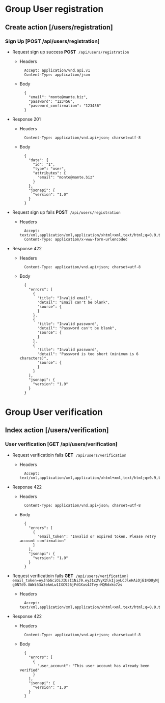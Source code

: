 

# Group User registration


## Create action [/users/registration]


### Sign Up [POST /api/users/registration]


+ Request sign up success
**POST**&nbsp;&nbsp;`/api/users/registration`

    + Headers

            Accept: application/vnd.api.v1
            Content-Type: application/json

    + Body

            {
              "email": "monte@mante.biz",
              "password": "123456",
              "password_confirmation": "123456"
            }

+ Response 201

    + Headers

            Content-Type: application/vnd.api+json; charset=utf-8

    + Body

            {
              "data": {
                "id": "1",
                "type": "user",
                "attributes": {
                  "email": "monte@mante.biz"
                }
              },
              "jsonapi": {
                "version": "1.0"
              }
            }

+ Request sign up fails
**POST**&nbsp;&nbsp;`/api/users/registration`

    + Headers

            Accept: text/xml,application/xml,application/xhtml+xml,text/html;q=0.9,text/plain;q=0.8,image/png,*/*;q=0.5
            Content-Type: application/x-www-form-urlencoded

+ Response 422

    + Headers

            Content-Type: application/vnd.api+json; charset=utf-8

    + Body

            {
              "errors": [
                {
                  "title": "Invalid email",
                  "detail": "Email can't be blank",
                  "source": {
                  }
                },
                {
                  "title": "Invalid password",
                  "detail": "Password can't be blank",
                  "source": {
                  }
                },
                {
                  "title": "Invalid password",
                  "detail": "Password is too short (minimum is 6 characters)",
                  "source": {
                  }
                }
              ],
              "jsonapi": {
                "version": "1.0"
              }
            }

# Group User verification


## Index action [/users/verification]


### User verification [GET /api/users/verification]


+ Request verificatioin fails
**GET**&nbsp;&nbsp;`/api/users/verification`

    + Headers

            Accept: text/xml,application/xml,application/xhtml+xml,text/html;q=0.9,text/plain;q=0.8,image/png,*/*;q=0.5

+ Response 422

    + Headers

            Content-Type: application/vnd.api+json; charset=utf-8

    + Body

            {
              "errors": [
                {
                  "email_token": "Invalid or expired token. Please retry account confirmation"
                }
              ],
              "jsonapi": {
                "version": "1.0"
              }
            }

+ Request verificatioin fails
**GET**&nbsp;&nbsp;`/api/users/verification?email_token=eyJhbGciOiJIUzI1NiJ9.eyJ1c2VyX2lkIjoyLCJleHAiOjE1NDUyMjg0NTd9.UWWi63a3eAmLw1IXC926jPdGXus4JTvy-MQRdxko7zs`

    + Headers

            Accept: text/xml,application/xml,application/xhtml+xml,text/html;q=0.9,text/plain;q=0.8,image/png,*/*;q=0.5

+ Response 422

    + Headers

            Content-Type: application/vnd.api+json; charset=utf-8

    + Body

            {
              "errors": [
                {
                  "user_account": "This user account has already been verified"
                }
              ],
              "jsonapi": {
                "version": "1.0"
              }
            }
